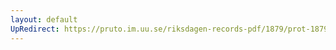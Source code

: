 ```yaml
---
layout: default
UpRedirect: https://pruto.im.uu.se/riksdagen-records-pdf/1879/prot-1879--fk--026.pdf
---
```


